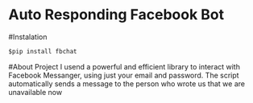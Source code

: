 # Auto Responding Facebook Bot

#Instalation

```javascript
$pip install fbchat
```

#About Project
I usend a powerful and efficient library to interact with Facebook Messanger, using just your email and password.
The script automatically sends a message to the person who wrote us that we are unavailable now
